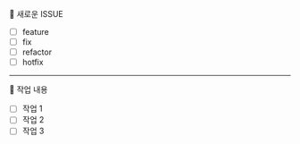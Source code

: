 🤠 새로운 ISSUE
- [ ] feature
- [ ] fix
- [ ] refactor
- [ ] hotfix

---
🤠 작업 내용
- [ ] 작업 1
- [ ] 작업 2
- [ ] 작업 3
